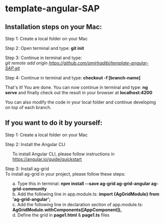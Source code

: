 # template-angular-SAP

<h2>Installation steps on your Mac:</h2>

Step 1: Create a local folder on your Mac

Step 2: Open terminal and type: <b>git init</b>

Step 3: Continue in terminal and type: 
<br><i>git remote add origin https://github.com/amirhadibi/template-angular-SAP.git</i>

Step 4: Continue in terminal and type: <b>checkout -f [branch-name]</b>

<p>That's it! You are done. You can now continue in terminal and type: <b>ng serve</b> and finally check out the result in your browser at <b>localhost:4200</b></p>

<p>You can also modify the code in your local folder and continue developing on top of each branch.</p>

<h2>If you want to do it by yourself:</h3>

Step 1: Create a local folder on your Mac

Step 2: Install the Angular CLI<br><ol>
To install Angular CLI, please follow instructions in https://angular.io/guide/quickstart</ol>

Step 3: Install ag-grid<br>
To install ag-grid in your project, please follow these steps:<br><ol>
a. Type this in terminal: <b> npm install --save ag-grid ag-grid-angular ag-grid-community </b><br>
b. Add the following line in app.module.ts: <b> import {AgGridModule} from 'ag-grid-angular'; </b><br>
c. Add the following line in declaration section of app.module.ts: <b> AgGridModule.withComponents([AppComponent]),</b><br>
d. Define the grid in <b>page1.html</b> & <b>page1.ts</b> files</ol>

